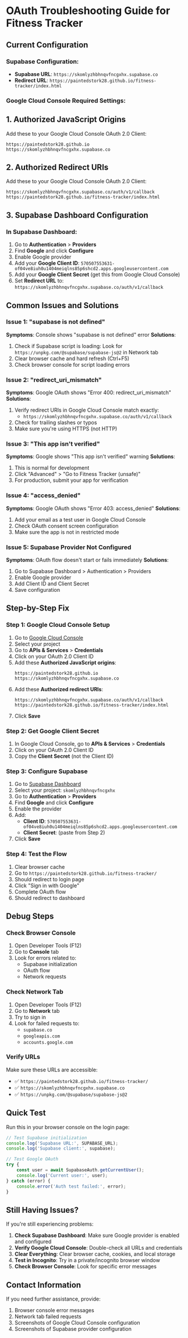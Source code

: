 # OAuth Troubleshooting Guide for Fitness Tracker

## Current Configuration

### Supabase Configuration:
- **Supabase URL**: `https://skomlyzhbhnqvfncgxhx.supabase.co`
- **Redirect URL**: `https://paintedstork28.github.io/fitness-tracker/index.html`

### Google Cloud Console Required Settings:

## 1. Authorized JavaScript Origins
Add these to your Google Cloud Console OAuth 2.0 Client:
```
https://paintedstork28.github.io
https://skomlyzhbhnqvfncgxhx.supabase.co
```

## 2. Authorized Redirect URIs
Add these to your Google Cloud Console OAuth 2.0 Client:
```
https://skomlyzhbhnqvfncgxhx.supabase.co/auth/v1/callback
https://paintedstork28.github.io/fitness-tracker/index.html
```

## 3. Supabase Dashboard Configuration

### In Supabase Dashboard:
1. Go to **Authentication** > **Providers**
2. Find **Google** and click **Configure**
3. Enable Google provider
4. Add your **Google Client ID**: `570507553631-of04ve8iuh0u1404meiqlns85p6shcd2.apps.googleusercontent.com`
5. Add your **Google Client Secret** (get this from Google Cloud Console)
6. Set **Redirect URL** to: `https://skomlyzhbhnqvfncgxhx.supabase.co/auth/v1/callback`

## Common Issues and Solutions

### Issue 1: "supabase is not defined"
**Symptoms**: Console shows "supabase is not defined" error
**Solutions**:
1. Check if Supabase script is loading: Look for `https://unpkg.com/@supabase/supabase-js@2` in Network tab
2. Clear browser cache and hard refresh (Ctrl+F5)
3. Check browser console for script loading errors

### Issue 2: "redirect_uri_mismatch"
**Symptoms**: Google OAuth shows "Error 400: redirect_uri_mismatch"
**Solutions**:
1. Verify redirect URIs in Google Cloud Console match exactly:
   - `https://skomlyzhbhnqvfncgxhx.supabase.co/auth/v1/callback`
2. Check for trailing slashes or typos
3. Make sure you're using HTTPS (not HTTP)

### Issue 3: "This app isn't verified"
**Symptoms**: Google shows "This app isn't verified" warning
**Solutions**:
1. This is normal for development
2. Click "Advanced" > "Go to Fitness Tracker (unsafe)"
3. For production, submit your app for verification

### Issue 4: "access_denied"
**Symptoms**: Google OAuth shows "Error 403: access_denied"
**Solutions**:
1. Add your email as a test user in Google Cloud Console
2. Check OAuth consent screen configuration
3. Make sure the app is not in restricted mode

### Issue 5: Supabase Provider Not Configured
**Symptoms**: OAuth flow doesn't start or fails immediately
**Solutions**:
1. Go to Supabase Dashboard > Authentication > Providers
2. Enable Google provider
3. Add Client ID and Client Secret
4. Save configuration

## Step-by-Step Fix

### Step 1: Google Cloud Console Setup
1. Go to [Google Cloud Console](https://console.cloud.google.com/)
2. Select your project
3. Go to **APIs & Services** > **Credentials**
4. Click on your OAuth 2.0 Client ID
5. Add these **Authorized JavaScript origins**:
   ```
   https://paintedstork28.github.io
   https://skomlyzhbhnqvfncgxhx.supabase.co
   ```
6. Add these **Authorized redirect URIs**:
   ```
   https://skomlyzhbhnqvfncgxhx.supabase.co/auth/v1/callback
   https://paintedstork28.github.io/fitness-tracker/index.html
   ```
7. Click **Save**

### Step 2: Get Google Client Secret
1. In Google Cloud Console, go to **APIs & Services** > **Credentials**
2. Click on your OAuth 2.0 Client ID
3. Copy the **Client Secret** (not the Client ID)

### Step 3: Configure Supabase
1. Go to [Supabase Dashboard](https://supabase.com/dashboard)
2. Select your project: `skomlyzhbhnqvfncgxhx`
3. Go to **Authentication** > **Providers**
4. Find **Google** and click **Configure**
5. Enable the provider
6. Add:
   - **Client ID**: `570507553631-of04ve8iuh0u1404meiqlns85p6shcd2.apps.googleusercontent.com`
   - **Client Secret**: (paste from Step 2)
7. Click **Save**

### Step 4: Test the Flow
1. Clear browser cache
2. Go to `https://paintedstork28.github.io/fitness-tracker/`
3. Should redirect to login page
4. Click "Sign in with Google"
5. Complete OAuth flow
6. Should redirect to dashboard

## Debug Steps

### Check Browser Console
1. Open Developer Tools (F12)
2. Go to **Console** tab
3. Look for errors related to:
   - Supabase initialization
   - OAuth flow
   - Network requests

### Check Network Tab
1. Open Developer Tools (F12)
2. Go to **Network** tab
3. Try to sign in
4. Look for failed requests to:
   - `supabase.co`
   - `googleapis.com`
   - `accounts.google.com`

### Verify URLs
Make sure these URLs are accessible:
- ✅ `https://paintedstork28.github.io/fitness-tracker/`
- ✅ `https://skomlyzhbhnqvfncgxhx.supabase.co`
- ✅ `https://unpkg.com/@supabase/supabase-js@2`

## Quick Test

Run this in your browser console on the login page:
```javascript
// Test Supabase initialization
console.log('Supabase URL:', SUPABASE_URL);
console.log('Supabase client:', supabase);

// Test Google OAuth
try {
    const user = await SupabaseAuth.getCurrentUser();
    console.log('Current user:', user);
} catch (error) {
    console.error('Auth test failed:', error);
}
```

## Still Having Issues?

If you're still experiencing problems:

1. **Check Supabase Dashboard**: Make sure Google provider is enabled and configured
2. **Verify Google Cloud Console**: Double-check all URLs and credentials
3. **Clear Everything**: Clear browser cache, cookies, and local storage
4. **Test in Incognito**: Try in a private/incognito browser window
5. **Check Browser Console**: Look for specific error messages

## Contact Information

If you need further assistance, provide:
1. Browser console error messages
2. Network tab failed requests
3. Screenshots of Google Cloud Console configuration
4. Screenshots of Supabase provider configuration
